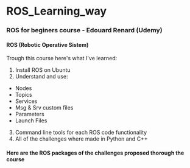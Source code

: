 # ROS_Learning_way

### ROS for beginers course - Edouard Renard (Udemy)

#### ROS (Robotic Operative Sistem)

Trough this course here's what I've learned:

1. Install ROS on Ubuntu
2. Understand and use:
  - Nodes
  - Topics
  - Services
  - Msg & Srv custom files
  - Parameters
  - Launch Files
3. Command line tools for each ROS code functionality
4. All of the challenges where made in Python and C++ 


#### Here are the ROS packages of the challenges proposed thorough the course
